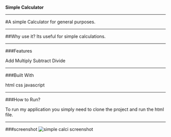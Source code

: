 **Simple Calculator**
<hr>

#A simple Calculator for general purposes.
  
<hr>
  
##Why use it?
Its useful for simple calculations.

<hr>

###Features

Add
Multiply
Subtract
Divide

<hr>

###Built With

html
css
javascript

<hr>

###How to Run?

To run my application you simply need to clone the project and run the html file.

<hr>

###screenshot
![simple calci screenshot](https://github.com/DeviDurga23/Basic-calci/assets/153984136/099bcd92-cf35-4580-b784-82ffc5b129f1)
